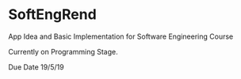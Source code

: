 # SoftEngRend
App Idea and Basic Implementation for Software Engineering Course

Currently on Programming Stage.

Due Date 19/5/19
